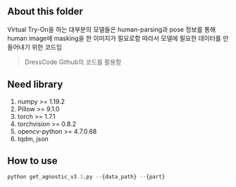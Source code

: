 ## About this folder
Virtual Try-On을 하는 대부분의 모델들은 human-parsing과 pose 정보를 통해 human image에 masking을 한 이미지가 필요로함
따라서 모델에 필요한 데이터를 만들어내기 위한 코드임
> DressCode Github의 코드를 활용함


## Need library
1. numpy >= 1.19.2
2. Pillow >= 9.1.0
3. torch >= 1.7.1
4. torchvision >= 0.8.2
5. opencv-python >= 4.7.0.68
6. tqdm, json


## How to use
```python
python get_agnostic_v3.1.py --{data_path} --{part}
```